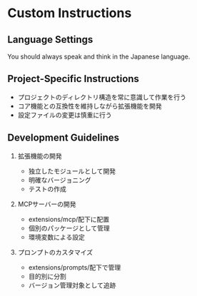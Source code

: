 # Custom Instructions

## Language Settings
You should always speak and think in the Japanese language.

## Project-Specific Instructions
- プロジェクトのディレクトリ構造を常に意識して作業を行う
- コア機能との互換性を維持しながら拡張機能を開発
- 設定ファイルの変更は慎重に行う

## Development Guidelines
1. 拡張機能の開発
   - 独立したモジュールとして開発
   - 明確なバージョニング
   - テストの作成

2. MCPサーバーの開発
   - extensions/mcp/配下に配置
   - 個別のパッケージとして管理
   - 環境変数による設定

3. プロンプトのカスタマイズ
   - extensions/prompts/配下で管理
   - 目的別に分割
   - バージョン管理対象として追跡